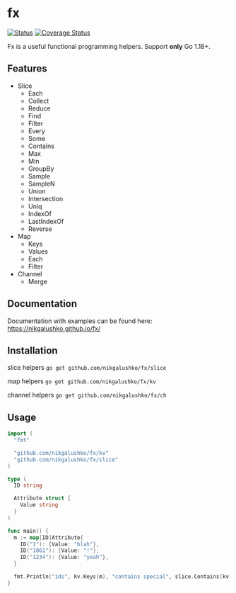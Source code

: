 # fx
[![Status](https://github.com/nikgalushko/fx/actions/workflows/go.yaml/badge.svg)](https://github.com/nikgalushko/fx/actions/workflows/go.yaml) [![Coverage Status](https://coveralls.io/repos/github/nikgalushko/fx/badge.svg?branch=main)](https://coveralls.io/github/nikgalushko/fx?branch=main)


Fx is a useful functional programming helpers. 
Support **only** Go 1.18+.

## Features
- Slice
  - Each
  - Collect
  - Reduce
  - Find
  - Filter
  - Every
  - Some
  - Contains
  - Max
  - Min
  - GroupBy
  - Sample
  - SampleN
  - Union
  - Intersection
  - Uniq
  - IndexOf
  - LastIndexOf
  - Reverse
- Map
  - Keys
  - Values
  - Each
  - Filter
- Channel
  - Merge

## Documentation

Documentation with examples can be found here: https://nikgalushko.github.io/fx/

## Installation

slice helpers `go get github.com/nikgalushko/fx/slice`

map helpers `go get github.com/nikgalushko/fx/kv`

channel helpers `go get github.com/nikgalushko/fx/ch`

## Usage

```go
import (
  "fmt"

  "github.com/nikgalushko/fx/kv"
  "github.com/nikgalushko/fx/slice"
)

type (
  ID string

  Attribute struct {
    Value string
  }
)

func main() {
  m := map[ID]Attribute{
    ID("1"): {Value: "blah"},
    ID("1861"): {Value: "!"},
    ID("1234"): {Value: "yeah"},
  }

  fmt.Println("ids", kv.Keys(m), "contains special", slice.Contains(kv.Values(m), Attribute{Value: "!"}))
}
```